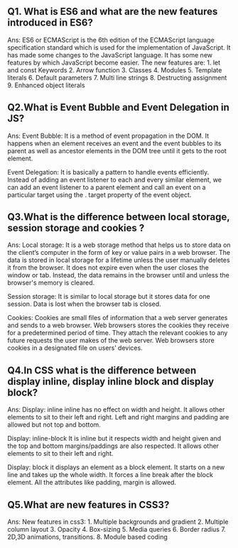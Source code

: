 <h2> Q1.	What is ES6 and what are the new features introduced in ES6?</h2>
<p>Ans: ES6 or ECMAScript is the 6th edition of the ECMAScript language specification standard which is used for the implementation of JavaScript. It has   made some changes to the JavaScript language. It has some new features by which JavaScript become easier.
The new features are:
1.	 let and const Keywords
2.	Arrow function
3.	Classes
4.	Modules
5.	Template literals
6.	Default parameters
7.	Multi line strings
8.	Destructing assignment
9.	Enhanced object literals
</p>
<h2>Q2.What is Event Bubble and Event Delegation in JS? </h2>
<P>
  Ans: 
  Event Bubble: It is a method of event propagation in the DOM. 
  It happens when an element receives an event and the event bubbles to its parent as well as ancestor elements in the DOM tree until it gets to the root element.
</P>
<P>
  Event Delegation: It is basically a pattern to handle events efficiently. Instead of adding an event listener to each and every similar element,
  we can add an event listener to a parent element and call an event on a particular target using the .
  target property of the event object.
</P>
<h2>Q3.What is the difference between local storage, session storage and cookies ?</h2>
<p>Ans: Local storage: It is a web storage method that helps us to store data on the client’s computer in the form of key or value pairs in a web browser.
  The data is stored in local storage for a lifetime unless the user manually deletes it from the browser. It does not expire even when the user closes the
  window or tab. Instead, the data remains in the browser until and unless the browser's memory is cleared.

  Session storage:  It is similar to local storage but it stores data for one session. Data is lost when the browser tab is closed.

 Cookies:
 Cookies are small files of information that a web server generates and sends to a web browser. Web browsers stores the cookies they receive for a 
 predetermined period of time. They attach the relevant cookies to any future requests the user makes of the web server. Web browsers store cookies 
 in a designated file on users’ devices. 
</p>

<h2>Q4.In CSS what is the difference between display inline, display inline block and display block?</h2>
<p> Ans:
  Display: inline
 inline has no effect on width and height. It allows other elements to sit to their left and right. 
  Left and right margins and padding are allowed but not top and bottom. 

Display: inline-block
It is inline but it respects width and height given and the top and bottom margins/paddings are also respected.
It allows other elements to sit to their left and right.

Display: block 
 it displays an element as a block element. It starts on a new line and takes up the whole width.
 It forces a line break after the block element.  All the attributes like padding, margin is allowed.

</p>

<h2>Q5.What are new features in CSS3?</h2>
<p>
  Ans:  New features in css3:
1.	Multiple backgrounds and gradient
2.	Multiple column layout
3.	Opacity
4.	Box-sizing
5.	Media queries
6.	Border radius
7.	2D,3D animations, transitions.
8.	Module based coding 

</p>
  
